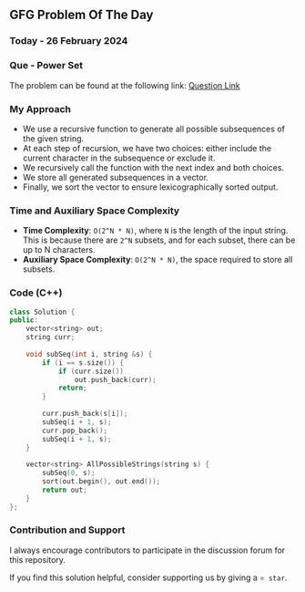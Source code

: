 ## GFG Problem Of The Day

### Today - 26 February 2024
### Que - Power Set
The problem can be found at the following link: [Question Link](https://www.geeksforgeeks.org/problems/power-set4302/1)

### My Approach
- We use a recursive function to generate all possible subsequences of the given string.
- At each step of recursion, we have two choices: either include the current character in the subsequence or exclude it.
- We recursively call the function with the next index and both choices.
- We store all generated subsequences in a vector.
- Finally, we sort the vector to ensure lexicographically sorted output.

### Time and Auxiliary Space Complexity

- **Time Complexity**: `O(2^N * N)`, where `N` is the length of the input string. This is because there are `2^N` subsets, and for each subset, there can be up to N characters.
- **Auxiliary Space Complexity**: `O(2^N * N)`, the space required to store all subsets.

### Code (C++)
```cpp
class Solution {
public:
    vector<string> out;
    string curr;
    
    void subSeq(int i, string &s) {
        if (i == s.size()) {
            if (curr.size())
                out.push_back(curr);
            return;
        }
        
        curr.push_back(s[i]);
        subSeq(i + 1, s);
        curr.pop_back();
        subSeq(i + 1, s);
    }
    
    vector<string> AllPossibleStrings(string s) {
        subSeq(0, s);
        sort(out.begin(), out.end());
        return out;
    }
};
```

### Contribution and Support

I always encourage contributors to participate in the discussion forum for this repository.

If you find this solution helpful, consider supporting us by giving a `⭐ star`.
